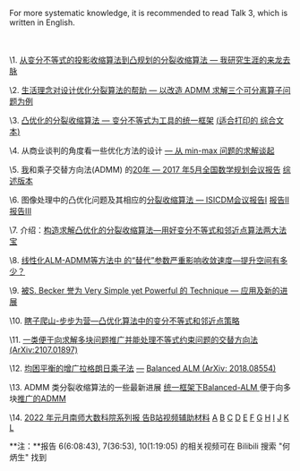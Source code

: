 For more systematic knowledge, it is recommended to read Talk 3, which is written in English.

　

  \1. [从变分不等式的投影收缩算法到凸规划的分裂收缩算法 — 我研究生涯的来龙去脉](On_the_Way.pdf)

  \2. [生活理念对设计优化分裂算法的帮助 — 以改造 ADMM 求解三个可分离算子问题为例](ShengHuoLiNian-C.pdf)

  \3. [凸优化的分裂收缩算法 — 变分不等式为工具的统一框架](Unified_Framework.pdf)   [(](http://maths.nju.edu.cn/~hebma/Talk/Unified_Framework.pdf)[适合打印的 综合文本](HeBS_BG3.pdf)[)](http://maths.nju.edu.cn/~hebma/Talk/He-BG3.pdf)

  \4. 从商业谈判的角度看一些优化方法的设计 [ —  从 min-max 问题的求解谈起](ShangYeTP-SUSTC-HE.pdf)

  \5. [我](close_door.pdf)和乘子交替方向法(ADMM) 的[20年](ADMM-20C.pdf)[ — 2017 年5月全国数学规划会议报告](ADMM-20C.pdf)  [综述版本](ADMM20YEARS.pdf)

  \6. 图像处理中的凸优化问题及其相应的[分裂收缩算法](ADMM-20C.pdf)[ — ISICDM会议报告I](ISICDMA.pdf)  [报告II](ISICDMB.pdf)  [报告III ](ISICDMC.pdf) 

  \7. 介绍：[构造求解凸优化的分裂收缩算法](VI-PPA.pdf)[—](http://maths.nju.edu.cn/~hebma/Talk/ADMM-20C.pdf)[用好变分不等式和邻近点算法两大法宝](VI-PPA.pdf)  

  \8. [线性化ALM-ADMM等方法](VI-PPA.pdf)[中 的“替代”](ADMM-20C.pdf)[参数严重影响收敛速度](VI-PPA.pdf)[—](http://maths.nju.edu.cn/~hebma/Talk/ADMM-20C.pdf)[提升空间有多少？](OptimalParameter.pdf) 

  \9. [被](Simple_Power.pdf)[S. Becker 誉为 Very Simple yet Powerful 的 Technique — 应用及新的进展](Simple_Power.pdf)  

  \10. [瞎子爬山-步步为营](VI-PPA.pdf)[—](http://maths.nju.edu.cn/~hebma/Talk/ADMM-20C.pdf)[凸](http://maths.nju.edu.cn/~hebma/Talk/VI-PPA.pdf)[优化算法中的变分不等式和邻近点策略](Vortrag10.pdf)   

  \11. [一类便于向求解多块问题推广并能处理不等式约束问题的交替方向法 (ArXiv:2107.01897)](Vortrag11.pdf)   

  \12. [均困平衡的增广拉格朗日乘子法](VI-PPA.pdf) [—](http://maths.nju.edu.cn/~hebma/Talk/ADMM-20C.pdf) [Balanced ALM (ArXiv: 2018.08554)](Vortrag12.pdf)

  \13. ADMM 类分裂收缩算法的一些最新进展  [统一框架下Balanced-ALM](Vortrag13A.pdf)[  ](http://maths.nju.edu.cn/~hebma/Talk/ISICDMC.pdf)便于向多块[推广的ADMM](Vortrag13B.pdf) 

  \14.  [2022 年元月南师大数科院系列报 告B站视频辅助材料](NSD00.pdf)  [A](NSD01.pdf)  [B](NSD02.pdf)  [C](NSD03.pdf)  [D](NSD04.pdf)  [E](NSD05.pdf)  [F](NSD06.pdf)  [G](NSD07.pdf)  [H](NSD08.pdf)   [I](NSD09.pdf)  [J](NSD10.pdf)   [K](NSD11.pdf)  [L](NSD12.pdf)  

 **注：**报告 6(6:08:43),  7(36:53), 10(1:19:05) 的相关视频可在 Bilibili 搜索 "何炳生" 找到